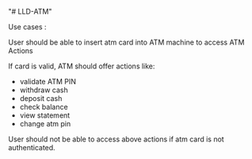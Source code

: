 "# LLD-ATM" 

Use cases :

User should be able to insert atm card into ATM machine to access ATM Actions

If card is valid, ATM should offer actions like:
- validate ATM PIN
- withdraw cash
- deposit cash
- check balance
- view statement
- change atm pin 

User should not be able to access above actions if atm card is not authenticated.
